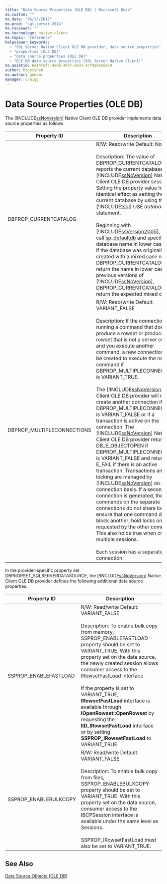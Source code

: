 ```yaml
---
title: "Data Source Properties (OLE DB) | Microsoft Docs"
ms.custom: ""
ms.date: "06/13/2017"
ms.prod: "sql-server-2014"
ms.reviewer: ""
ms.technology: native-client
ms.topic: "reference"
helpviewer_keywords: 
  - "SQL Server Native Client OLE DB provider, data source properties"
  - "properties [OLE DB]"
  - "data source properties [OLE DB]"
  - "OLE DB data source properties [SQL Server Native Client]"
ms.assetid: 6e14fefc-4e0b-4847-a833-4cf0abe65d50
author: MightyPen
ms.author: genemi
manager: craigg
---
```

# Data Source Properties (OLE DB)
  The [!INCLUDE[ssNoVersion](../../includes/ssnoversion-md.md)] Native Client OLE DB provider implements data source properties as follows.  
  
|Property ID|Description|  
|-----------------|-----------------|  
|DBPROP_CURRENTCATALOG|R/W: Read/write Default: None<br /><br /> Description: The value of DBPROP_CURRENTCATALOG reports the current database for a [!INCLUDE[ssNoVersion](../../includes/ssnoversion-md.md)] Native Client OLE DB provider session. Setting the property value has the identical effect as setting the current database by using the [!INCLUDE[tsql](../../includes/tsql-md.md)] USE *database* statement.<br /><br /> Beginning with [!INCLUDE[ssVersion2005](../../includes/ssversion2005-md.md)], if you call [sp_defaultdb](/sql/relational-databases/system-stored-procedures/sp-defaultdb-transact-sql) and specify the database name in lower case, even if the database was originally created with a mixed case name, DBPROP_CURRENTCATALOG will return the name in lower case. With previous versions of [!INCLUDE[ssNoVersion](../../includes/ssnoversion-md.md)], DBPROP_CURRENTCATALOG will return the expected mixed case.|  
|DBPROP_MULTIPLECONNECTIONS|R/W: Read/write Default: VARIANT_FALSE<br /><br /> Description: If the connection is running a command that does not produce a rowset or produces a rowset that is not a server cursor and you execute another command, a new connection will be created to execute the new command if DBPROP_MULTIPLECONNECTIONS is VARIANT_TRUE.<br /><br /> The [!INCLUDE[ssNoVersion](../../includes/ssnoversion-md.md)] Native Client OLE DB provider will not create another connection if DBPROP_MULTIPLECONNECTION is VARIANT_FALSE or if a transaction is active on the connection. The [!INCLUDE[ssNoVersion](../../includes/ssnoversion-md.md)] Native Client OLE DB provider returns DB_E_OBJECTOPEN if DBPROP_MULTIPLECONNECTIONS is VARIANT_FALSE and returns E_FAIL if there is an active transaction. Transactions and locking are managed by [!INCLUDE[ssNoVersion](../../includes/ssnoversion-md.md)] on a per connection basis. If a second connection is generated, the commands on the separate connections do not share locks. To ensure that one command does not block another, hold locks on rows requested by the other command. This also holds true when creating multiple sessions.<br /><br /> Each session has a separate connection.|  
  
 In the provider-specific property set DBPROPSET_SQLSERVERDATASOURCE, the [!INCLUDE[ssNoVersion](../../includes/ssnoversion-md.md)] Native Client OLE DB provider defines the following additional data source properties.  
  
|Property ID|Description|  
|-----------------|-----------------|  
|SSPROP_ENABLEFASTLOAD|R/W: Read/write Default: VARIANT_FALSE<br /><br /> Description: To enable bulk copy from memory, SSPROP_ENABLEFASTLOAD property should be set to VARIANT_TRUE. With this property set on the data source, the newly created session allows consumer access to the [IRowsetFastLoad](../native-client-ole-db-interfaces/irowsetfastload-ole-db.md) interface.<br /><br /> If the property is set to VARIANT_TRUE, **IRowsetFastLoad** interface is available through **IOpenRowset::OpenRowset** by requesting the **IID_IRowsetFastLoad** interface or by setting **SSPROP_IRowsetFastLoad** to VARIANT_TRUE.|  
|SSPROP_ENABLEBULKCOPY|R/W: Read/write Default: VARIANT_FALSE<br /><br /> Description: To enable bulk copy from files, SSPROP_ENABLEBULKCOPY property should be set to VARIANT_TRUE. With this property set on the data source, consumer access to the IBCPSession interface is available under the same level as Sessions.<br /><br /> SSPROP_IRowsetFastLoad must also be set to VARIANT_TRUE.|  
  
## See Also  
 [Data Source Objects &#40;OLE DB&#41;](../../relational-databases/native-client-ole-db-data-source-objects/data-source-objects-ole-db.md)  
  
  
